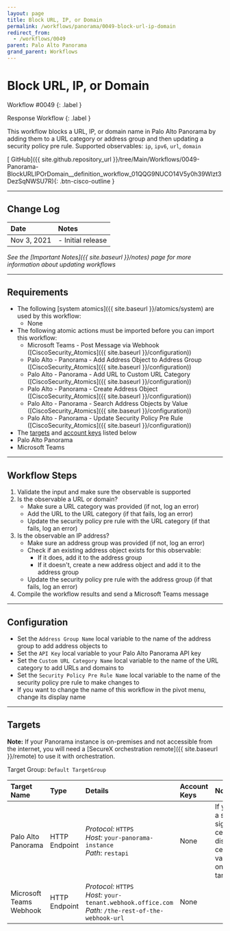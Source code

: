 ```yaml
---
layout: page
title: Block URL, IP, or Domain
permalink: /workflows/panorama/0049-block-url-ip-domain
redirect_from:
  - /workflows/0049
parent: Palo Alto Panorama
grand_parent: Workflows
---
```


# Block URL, IP, or Domain
<div markdown="1">
Workflow #0049
{: .label }

Response Workflow
{: .label }
</div>

This workflow blocks a URL, IP, or domain name in Palo Alto Panorama by adding them to a URL category or address group and then updating a security policy pre rule. Supported observables: `ip`, `ipv6`, `url`, `domain`

[<i class="fab fa-github mr-1"></i> GitHub]({{ site.github.repository_url }}/tree/Main/Workflows/0049-Panorama-BlockURLIPOrDomain__definition_workflow_01QQG9NUCO14V5y0h39Wlzt3DezSqNWSU7R){: .btn-cisco-outline }

---

## Change Log

| Date | Notes |
|:-----|:------|
| Nov 3, 2021 | - Initial release |

_See the [Important Notes]({{ site.baseurl }}/notes) page for more information about updating workflows_

---

## Requirements
* The following [system atomics]({{ site.baseurl }}/atomics/system) are used by this workflow:
	* None
* The following atomic actions must be imported before you can import this workflow:
	* Microsoft Teams - Post Message via Webhook ([CiscoSecurity_Atomics]({{ site.baseurl }}/configuration))
	* Palo Alto - Panorama - Add Address Object to Address Group ([CiscoSecurity_Atomics]({{ site.baseurl }}/configuration))
	* Palo Alto - Panorama - Add URL to Custom URL Category ([CiscoSecurity_Atomics]({{ site.baseurl }}/configuration))
	* Palo Alto - Panorama - Create Address Object ([CiscoSecurity_Atomics]({{ site.baseurl }}/configuration))
	* Palo Alto - Panorama - Search Address Objects by Value ([CiscoSecurity_Atomics]({{ site.baseurl }}/configuration))
	* Palo Alto - Panorama - Update Security Policy Pre Rule ([CiscoSecurity_Atomics]({{ site.baseurl }}/configuration))
* The [targets](#targets) and [account keys](#account-keys) listed below
* Palo Alto Panorama
* Microsoft Teams

---

## Workflow Steps
1. Validate the input and make sure the observable is supported
1. Is the observable a URL or domain?
	* Make sure a URL category was provided (if not, log an error)
	* Add the URL to the URL category (if that fails, log an error)
	* Update the security policy pre rule with the URL category (if that fails, log an error)
1. Is the observable an IP address?
	* Make sure an address group was provided (if not, log an error)
	* Check if an existing address object exists for this observable:
		* If it does, add it to the address group
		* If it doesn't, create a new address object and add it to the address group
	* Update the security policy pre rule with the address group (if that fails, log an error)
1. Compile the workflow results and send a Microsoft Teams message

---

## Configuration
* Set the `Address Group Name` local variable to the name of the address group to add address objects to
* Set the `API Key` local variable to your Palo Alto Panorama API key
* Set the `Custom URL Category Name` local variable to the name of the URL category to add URLs and domains to
* Set the `Security Policy Pre Rule Name` local variable to the name of the security policy pre rule to make changes to
* If you want to change the name of this workflow in the pivot menu, change its display name

---

## Targets
**Note:** If your Panorama instance is on-premises and not accessible from the internet, you will need a [SecureX orchestration remote]({{ site.baseurl }}/remote) to use it with orchestration.

Target Group: `Default TargetGroup`

| Target Name | Type | Details | Account Keys | Notes |
|:------------|:-----|:--------|:-------------|:------|
| Palo Alto Panorama | HTTP Endpoint | _Protocol:_ `HTTPS` <br/> _Host:_ `your-panorama-instance` <br/> _Path_: `restapi` | None | If you use a self-signed certificate, disable certificate validation on the target |
| Microsoft Teams Webhook | HTTP Endpoint | _Protocol:_ `HTTPS`<br />_Host:_ `your-tenant.webhook.office.com`<br />_Path:_ `/the-rest-of-the-webhook-url` | None | |
